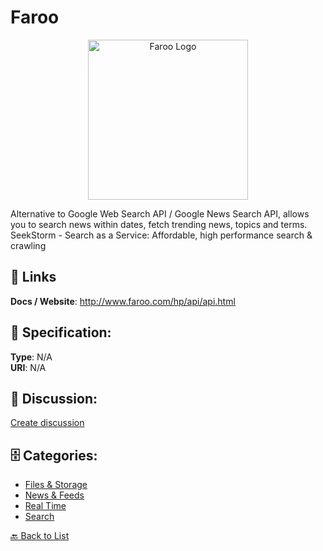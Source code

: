 # Faroo
<p align="center">
    <img width="256" src="https://raw.githubusercontent.com/apis-list/apis-list/main/apis/faroo/logo_256x256.png" alt="Faroo Logo"/>
</p>

Alternative to Google Web Search API / Google News Search API, allows you to search news within dates, fetch trending news, topics and terms. SeekStorm - Search as a Service: Affordable, high performance search & crawling

##  🔗 Links
**Docs / Website**: http://www.faroo.com/hp/api/api.html

## 🧬 Specification:
**Type**: N/A  
**URI**: N/A

## 💬 Discussion:
[Create discussion](https://github.com/apis-list/apis-list/discussions/new)

## 🗄️ Categories:
- [Files & Storage](https://github.com/apis-list/apis-list#files--storage)
- [News & Feeds](https://github.com/apis-list/apis-list#news--feeds)
- [Real Time](https://github.com/apis-list/apis-list#real-time)
- [Search](https://github.com/apis-list/apis-list#search)




[🔙 Back to List](https://github.com/apis-list/apis-list)
